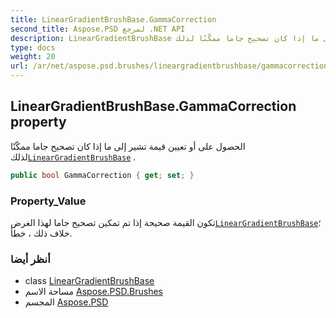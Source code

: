 ```yaml
---
title: LinearGradientBrushBase.GammaCorrection
second_title: Aspose.PSD لمرجع .NET API
description: LinearGradientBrushBase ملكية. الحصول على أو تعيين قيمة تشير إلى ما إذا كان تصحيح جاما ممكّنًا لذلكLinearGradientBrushBase .
type: docs
weight: 20
url: /ar/net/aspose.psd.brushes/lineargradientbrushbase/gammacorrection/
---
```

## LinearGradientBrushBase.GammaCorrection property

الحصول على أو تعيين قيمة تشير إلى ما إذا كان تصحيح جاما ممكّنًا لذلك[`LinearGradientBrushBase`](../) .

```csharp
public bool GammaCorrection { get; set; }
```

### Property_Value

تكون القيمة صحيحة إذا تم تمكين تصحيح جاما لهذا الغرض[`LinearGradientBrushBase`](../)؛ خلاف ذلك ، خطأ.

### أنظر أيضا

* class [LinearGradientBrushBase](../)
* مساحة الاسم [Aspose.PSD.Brushes](../../lineargradientbrushbase/)
* المجسم [Aspose.PSD](../../../)


